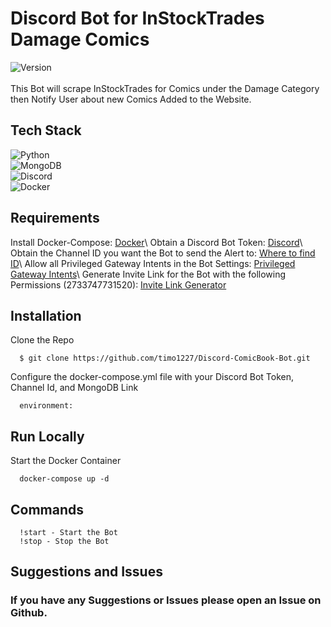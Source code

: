 # Discord Bot for InStockTrades Damage Comics

![Version](https://img.shields.io/badge/version-0.1-blue.svg?cacheSeconds=2592000)\
<br>
This Bot will scrape InStockTrades for Comics under the Damage Category
then Notify User about new Comics Added to the Website.

## Tech Stack

![Python](https://img.shields.io/badge/-Python-000000?style=flat&logo=python)\
![MongoDB](https://img.shields.io/badge/-MongoDB-000000?style=flat&logo=mongodb)\
![Discord](https://img.shields.io/badge/-Discord-000000?style=flat&logo=discord)\
![Docker](https://img.shields.io/badge/-Docker-000000?style=flat&logo=docker)

## Requirements

Install Docker-Compose: [Docker]("https://docs.docker.com/compose/install/")\
Obtain a Discord Bot Token: [Discord]("https://discord.com/developers/applications/")\
Obtain the Channel ID you want the Bot to send the Alert to: [Where to find ID]("https://support.discord.com/hc/en-us/articles/206346498-Where-can-I-find-my-User-Server-Message-ID-")\
Allow all Privileged Gateway Intents in the Bot Settings: [Privileged Gateway Intents]("https://discordpy.readthedocs.io/en/latest/intents.html")\
Generate Invite Link for the Bot with the following Permissions (2733747731520): [Invite Link Generator]("https://discordapi.com/permissions.html")

## Installation

Clone the Repo

```shell
  $ git clone https://github.com/timo1227/Discord-ComicBook-Bot.git
```

Configure the docker-compose.yml file with your Discord Bot Token, Channel Id, and MongoDB Link

```
  environment:
```

## Run Locally

Start the Docker Container

```console
  docker-compose up -d
```

## Commands

```commands
  !start - Start the Bot
  !stop - Stop the Bot
```

<!-- Once in watchlist the Bot will check every  Minutes for new Comics and send a Message to the Channel you configured. -->

## Suggestions and Issues

### If you have any Suggestions or Issues please open an Issue on Github.
